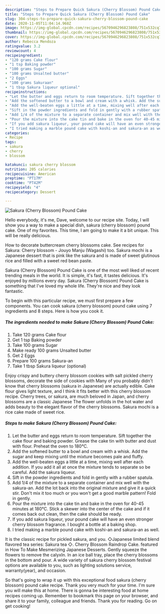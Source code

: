 ```yaml
---
description: "Steps to Prepare Quick Sakura (Cherry Blossom) Pound Cake"
title: "Steps to Prepare Quick Sakura (Cherry Blossom) Pound Cake"
slug: 304-steps-to-prepare-quick-sakura-cherry-blossom-pound-cake
date: 2020-11-05T11:04:14.968Z
image: https://img-global.cpcdn.com/recipes/5670946296823808/751x532cq70/sakura-cherry-blossom-pound-cake-recipe-main-photo.jpg
thumbnail: https://img-global.cpcdn.com/recipes/5670946296823808/751x532cq70/sakura-cherry-blossom-pound-cake-recipe-main-photo.jpg
cover: https://img-global.cpcdn.com/recipes/5670946296823808/751x532cq70/sakura-cherry-blossom-pound-cake-recipe-main-photo.jpg
author: Rebecca Mendoza
ratingvalue: 3.2
reviewcount: 4
recipeingredient:
- "120 grams Cake flour"
- "1 tsp Baking powder"
- "100 grams Sugar"
- "100 grams Unsalted butter"
- "2 Eggs"
- "100 grams Sakuraan"
- "1 tbsp Sakura liqueur optional"
recipeinstructions:
- "Let the butter and eggs return to room temperature. Sift together the cake flour and baking powder. Grease the cake tin with butter and dust with flour. Preheat the oven to 180°C."
- "Add the softened butter to a bowl and cream with a whisk. Add the sugar and keep mixing until the mixture becomes pale and fluffy."
- "Add the well-beaten eggs a little at a time, mixing well after each addition. If you add it all at once the mixture tends to separate so be careful. Add the sakura liqueur."
- "Sift in the powder ingredients and fold in gently with a rubber spatula."
- "Add 1/4 of the mixture to a separate container and mix well with the sakura-an. Add the lot back into the original mixture and give it a quick stir. Don&#39;t mix it too much or you won&#39;t get a good marble pattern! Fold in gently."
- "Pour the mixture into the cake tin and bake in the oven for 40-45 minutes at 180°C. Stick a skewer into the center of the cake and if it comes back out clean, then the cake should be ready."
- "If you add sakura liqueur, your pound cake will have an even stronger cherry blossom fragrance. I bought a bottle at a baking shop."
- "I tried making a marble pound cake with koshi-an and sakura-an as well."
categories:
- Recipe
tags:
- sakura
- cherry
- blossom

katakunci: sakura cherry blossom 
nutrition: 205 calories
recipecuisine: American
preptime: "PT17M"
cooktime: "PT42M"
recipeyield: "4"
recipecategory: Dessert

---
```



![Sakura (Cherry Blossom) Pound Cake](https://img-global.cpcdn.com/recipes/5670946296823808/751x532cq70/sakura-cherry-blossom-pound-cake-recipe-main-photo.jpg)

Hello everybody, it's me, Dave, welcome to our recipe site. Today, I will show you a way to make a special dish, sakura (cherry blossom) pound cake. One of my favorites. This time, I am going to make it a bit unique. This will be really delicious.

How to decorate buttercream cherry blossoms cake. See recipes for Sakura: Cherry blossom - Jouyo Manju (Wagashi) too. Sakura mochi is a Japanese dessert that is pink like the sakura and is made of sweet glutinous rice and filled with a sweet red bean paste.

Sakura (Cherry Blossom) Pound Cake is one of the most well liked of recent trending meals in the world. It is simple, it's fast, it tastes delicious. It's enjoyed by millions every day. Sakura (Cherry Blossom) Pound Cake is something that I've loved my whole life. They're nice and they look fantastic.


To begin with this particular recipe, we must first prepare a few components. You can cook sakura (cherry blossom) pound cake using 7 ingredients and 8 steps. Here is how you cook it.

<!--inarticleads1-->

##### The ingredients needed to make Sakura (Cherry Blossom) Pound Cake:

1. Take 120 grams Cake flour
1. Get 1 tsp Baking powder
1. Take 100 grams Sugar
1. Make ready 100 grams Unsalted butter
1. Get 2 Eggs
1. Prepare 100 grams Sakura-an
1. Take 1 tbsp Sakura liqueur (optional)


Enjoy crispy and buttery cherry blossom cookies with salt pickled cherry blossoms, decorate the side of cookies with Many of you probably didn&#39;t know that cherry blossoms (sakura in Japanese) are actually edible. Cake flour gives light texture, and I think it fits better with this cherry blossom recipe. Cherry trees, or sakura, are much beloved in Japan, and cherry blossoms are a classic Japanese The flower unfolds in the hot water and adds beauty to the elegant flavor of the cherry blossoms. Sakura mochi is a rice cake made of sweet rice. 

<!--inarticleads2-->

##### Steps to make Sakura (Cherry Blossom) Pound Cake:

1. Let the butter and eggs return to room temperature. Sift together the cake flour and baking powder. Grease the cake tin with butter and dust with flour. Preheat the oven to 180°C.
1. Add the softened butter to a bowl and cream with a whisk. Add the sugar and keep mixing until the mixture becomes pale and fluffy.
1. Add the well-beaten eggs a little at a time, mixing well after each addition. If you add it all at once the mixture tends to separate so be careful. Add the sakura liqueur.
1. Sift in the powder ingredients and fold in gently with a rubber spatula.
1. Add 1/4 of the mixture to a separate container and mix well with the sakura-an. Add the lot back into the original mixture and give it a quick stir. Don&#39;t mix it too much or you won&#39;t get a good marble pattern! Fold in gently.
1. Pour the mixture into the cake tin and bake in the oven for 40-45 minutes at 180°C. Stick a skewer into the center of the cake and if it comes back out clean, then the cake should be ready.
1. If you add sakura liqueur, your pound cake will have an even stronger cherry blossom fragrance. I bought a bottle at a baking shop.
1. I tried making a marble pound cake with koshi-an and sakura-an as well.


It is the classic recipe for pickled sakura, and you. ◇Japanese limited blend flavored tea series: Sakura tea ◇. Cherry Blossom Raindrop Cake. featured in How To Make Mesmerizing Japanese Desserts. Gently squeeze the flowers to remove the calyxIn. In an ice ball tray, place the cherry blossoms in the bottom and pour. A wide variety of sakura cherry blossom festival options are available to you, such as lighting solutions service, warranty(year), and occasion. 

So that's going to wrap it up with this exceptional food sakura (cherry blossom) pound cake recipe. Thank you very much for your time. I'm sure you will make this at home. There is gonna be interesting food at home recipes coming up. Remember to bookmark this page on your browser, and share it to your family, colleague and friends. Thank you for reading. Go on get cooking!
